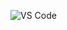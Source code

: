 ![VS Code](https://img.shields.io/badge/VS%20Code-007ACC?style=flat&logo=visual-studio-code&logoColor=white)
